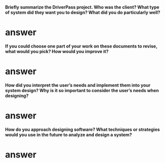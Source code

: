 **Briefly summarize the DriverPass project. Who was the client? What type of system did they want you to design? What did you do particularly well?**
# answer

**If you could choose one part of your work on these documents to revise, what would you pick? How would you improve it?**
# answer

**How did you interpret the user’s needs and implement them into your system design? Why is it so important to consider the user’s needs when designing?**
# answer

**How do you approach designing software? What techniques or strategies would you use in the future to analyze and design a system?**
# answer
